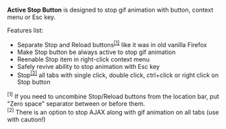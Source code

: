 **Active Stop Button** is designed to stop gif animation with button, context menu or Esc key.

Features list:
 - Separate Stop and Reload buttons<sup>[[1]](#note1)</sup> like it was in old vanilla Firefox
 - Make Stop button be always active to stop gif animation
 - Reenable Stop item in right-click context menu
 - Safely revive ability to stop animation with Esc key
 - Stop<sup>[[2]](#note2)</sup> all tabs with single click, double click, ctrl+click or right click on Stop button


<a name="note1"><sup>[1]</sup></a> If you need to uncombine Stop/Reload buttons from the location bar, put "Zero space" separator between or before them.<br>
<a name="note2"><sup>[2]</sup></a> There is an option to stop AJAX along with gif animation on all tabs (use with caution!)
